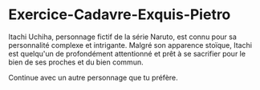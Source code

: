# Exercice-Cadavre-Exquis-Pietro

Itachi Uchiha, personnage fictif de la série Naruto, est connu pour sa personnalité complexe et intrigante.
Malgré son apparence stoïque, Itachi est quelqu'un de profondément attentionné et prêt à se sacrifier pour le bien de ses proches et du bien commun.

Continue avec un autre personnage que tu préfère.